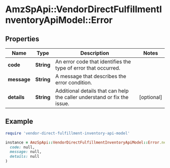 # AmzSpApi::VendorDirectFulfillmentInventoryApiModel::Error

## Properties

| Name | Type | Description | Notes |
| ---- | ---- | ----------- | ----- |
| **code** | **String** | An error code that identifies the type of error that occurred. |  |
| **message** | **String** | A message that describes the error condition. |  |
| **details** | **String** | Additional details that can help the caller understand or fix the issue. | [optional] |

## Example

```ruby
require 'vendor-direct-fulfillment-inventory-api-model'

instance = AmzSpApi::VendorDirectFulfillmentInventoryApiModel::Error.new(
  code: null,
  message: null,
  details: null
)
```

